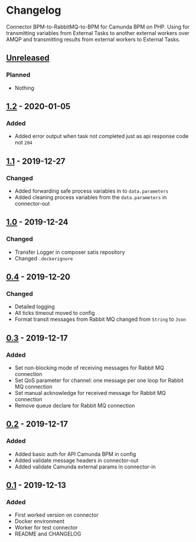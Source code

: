 # Changelog

Connector BPM-to-RabbitMQ-to-BPM for Camunda BPM on PHP.
Using for transmitting variables from External Tasks to another external workers over AMQP and transmitting results from external workers to External Tasks.


## [Unreleased]

### Planned
- Nothing

## [1.2] - 2020-01-05

### Added
- Added error output when task not completed just as api response code not `204`

## [1.1] - 2019-12-27

### Changed
- Added forwarding safe process variables in to `data.parameters`
- Added cleaning process variables from the `data.parameters` in connector-out

## [1.0] - 2019-12-24

### Changed
- Transfer Logger in composer satis repository
- Changed `.dockerignore`

## [0.4] - 2019-12-20

### Changed
- Detailed logging
- All ticks timeout moved to config
- Format transit messages from Rabbit MQ changed from `String` to `Json`

## [0.3] - 2019-12-17

### Added
- Set non-blocking mode of receiving messages for Rabbit MQ connection
- Set QoS parameter for channel: one message per one loop for Rabbit MQ connection
- Set manual acknowledge for received message for Rabbit MQ connection
- Remove queue declare for Rabbit MQ connection

## [0.2] - 2019-12-17

### Added

- Added basic auth for API Camunda BPM in config
- Added validate message headers in connector-out 
- Added validate Camunda external params in connector-in

## [0.1] - 2019-12-13

### Added

- First worked version on connector
- Docker environment
- Worker for test connector
- README and CHANGELOG

[unreleased]: https://gitlab.com/quancy-core/bpm-connector/-/tags/1.2
[1.2]: https://gitlab.com/quancy-core/bpm-connector/-/tags/1.2
[1.1]: https://gitlab.com/quancy-core/bpm-connector/-/tags/1.1
[1.0]: https://gitlab.com/quancy-core/bpm-connector/-/tags/1.0
[0.4]: https://gitlab.com/quancy-core/bpm-connector/-/tags/v0.4
[0.3]: https://gitlab.com/quancy-core/bpm-connector/-/tags/v0.3
[0.2]: https://gitlab.com/quancy-core/bpm-connector/-/tags/v0.2
[0.1]: https://gitlab.com/quancy-core/bpm-connector/-/tags/v0.1
